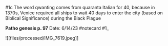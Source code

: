 #1c
The word qwanting comes from quaranta Italian for 40, because in 1370s, Venice required all ships to wait 40 days to enter the city (based on Biblical Significance) during the Black Plague


**Patho genesis p. 97** 
Date: 6/14/23
 #notecard
 #1_ 

![[files/processed/IMG_7619.jpeg]]